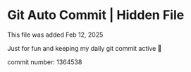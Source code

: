 # Git Auto Commit | Hidden File

This file was added Feb 12, 2025

Just for fun and keeping my daily git commit active 🤪

commit number: 1364538
